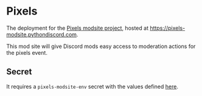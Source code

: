 # Pixels

The deployment for the [Pixels modsite project](https://git.pydis.com/pixels-modsite), hosted at https://pixels-modsite.pythondiscord.com.

This mod site will give Discord mods easy access to moderation actions for the pixels event.

## Secret

It requires a `pixels-modsite-env` secret with the values defined [here](https://github.com/python-discord/pixels-modsite#environment-variables).

